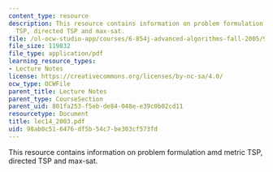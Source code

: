 ```yaml
---
content_type: resource
description: This resource contains information on problem formulation amd metric
  TSP, directed TSP and max-sat.
file: /ol-ocw-studio-app/courses/6-854j-advanced-algorithms-fall-2005/98ab0c516476df5b54c7be303cf573fd_lec14_2003.pdf
file_size: 119832
file_type: application/pdf
learning_resource_types:
- Lecture Notes
license: https://creativecommons.org/licenses/by-nc-sa/4.0/
ocw_type: OCWFile
parent_title: Lecture Notes
parent_type: CourseSection
parent_uid: 801fa253-f5eb-de84-048e-e39c0b02cd11
resourcetype: Document
title: lec14_2003.pdf
uid: 98ab0c51-6476-df5b-54c7-be303cf573fd
---
```

This resource contains information on problem formulation amd metric TSP, directed TSP and max-sat.